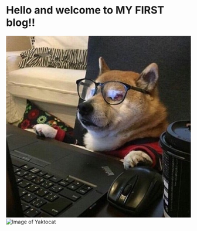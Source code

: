 # Hello and welcome to MY FIRST blog!! 
![me right now](images/original.png)
![Image of Yaktocat](https://octodex.github.com/images/yaktocat.png)
